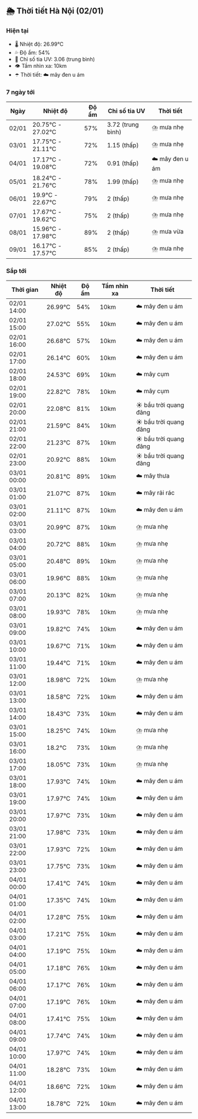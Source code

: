## 🌦️ Thời tiết Hà Nội (02/01)

### Hiện tại

- 🌡️ Nhiệt độ: 26.99℃
- 💦 Độ ẩm: 54%
- 🌟 Chỉ số tia UV: 3.06 (trung bình)
- 👁️ Tầm nhìn xa: 10km
- ☂️ Thời tiết: ☁️ mây đen u ám

### 7 ngày tới

| Ngày | Nhiệt độ | Độ ẩm | Chỉ số tia UV | Thời tiết |
| --- | --- | --- | --- | --- |
| 02/01 | 20.75℃ - 27.02℃ | 57% | 3.72 (trung bình) | ⛈️ mưa nhẹ |
| 03/01 | 17.75℃ - 21.11℃ | 72% | 1.15 (thấp) | ⛈️ mưa nhẹ |
| 04/01 | 17.17℃ - 19.08℃ | 72% | 0.91 (thấp) | ☁️ mây đen u ám |
| 05/01 | 18.24℃ - 21.76℃ | 78% | 1.99 (thấp) | ⛈️ mưa nhẹ |
| 06/01 | 19.9℃ - 22.67℃ | 79% | 2 (thấp) | ⛈️ mưa nhẹ |
| 07/01 | 17.67℃ - 19.62℃ | 75% | 2 (thấp) | ⛈️ mưa nhẹ |
| 08/01 | 15.96℃ - 17.98℃ | 89% | 2 (thấp) | ⛈️ mưa vừa |
| 09/01 | 16.17℃ - 17.57℃ | 85% | 2 (thấp) | ⛈️ mưa nhẹ |

### Sắp tới

| Thời gian | Nhiệt độ | Độ ẩm | Tầm nhìn xa | Thời tiết |
| --- | --- | --- | --- | --- |
| 02/01 14:00 | 26.99℃ | 54% | 10km | ☁️ mây đen u ám |
| 02/01 15:00 | 27.02℃ | 55% | 10km | ☁️ mây đen u ám |
| 02/01 16:00 | 26.68℃ | 57% | 10km | ☁️ mây đen u ám |
| 02/01 17:00 | 26.14℃ | 60% | 10km | ☁️ mây đen u ám |
| 02/01 18:00 | 24.53℃ | 69% | 10km | ☁️ mây cụm |
| 02/01 19:00 | 22.82℃ | 78% | 10km | ☁️ mây cụm |
| 02/01 20:00 | 22.08℃ | 81% | 10km | ☀️ bầu trời quang đãng |
| 02/01 21:00 | 21.59℃ | 84% | 10km | ☀️ bầu trời quang đãng |
| 02/01 22:00 | 21.23℃ | 87% | 10km | ☀️ bầu trời quang đãng |
| 02/01 23:00 | 20.92℃ | 88% | 10km | ☀️ bầu trời quang đãng |
| 03/01 00:00 | 20.81℃ | 89% | 10km | ☁️ mây thưa |
| 03/01 01:00 | 21.07℃ | 87% | 10km | ☁️ mây rải rác |
| 03/01 02:00 | 21.11℃ | 87% | 10km | ☁️ mây đen u ám |
| 03/01 03:00 | 20.99℃ | 87% | 10km | ⛈️ mưa nhẹ |
| 03/01 04:00 | 20.72℃ | 88% | 10km | ⛈️ mưa nhẹ |
| 03/01 05:00 | 20.48℃ | 89% | 10km | ⛈️ mưa nhẹ |
| 03/01 06:00 | 19.96℃ | 88% | 10km | ⛈️ mưa nhẹ |
| 03/01 07:00 | 20.13℃ | 82% | 10km | ⛈️ mưa nhẹ |
| 03/01 08:00 | 19.93℃ | 78% | 10km | ⛈️ mưa nhẹ |
| 03/01 09:00 | 19.82℃ | 74% | 10km | ☁️ mây đen u ám |
| 03/01 10:00 | 19.67℃ | 71% | 10km | ☁️ mây đen u ám |
| 03/01 11:00 | 19.44℃ | 71% | 10km | ☁️ mây đen u ám |
| 03/01 12:00 | 18.98℃ | 72% | 10km | ⛈️ mưa nhẹ |
| 03/01 13:00 | 18.58℃ | 72% | 10km | ☁️ mây đen u ám |
| 03/01 14:00 | 18.43℃ | 73% | 10km | ☁️ mây đen u ám |
| 03/01 15:00 | 18.25℃ | 74% | 10km | ⛈️ mưa nhẹ |
| 03/01 16:00 | 18.2℃ | 73% | 10km | ⛈️ mưa nhẹ |
| 03/01 17:00 | 18.05℃ | 73% | 10km | ⛈️ mưa nhẹ |
| 03/01 18:00 | 17.93℃ | 74% | 10km | ☁️ mây đen u ám |
| 03/01 19:00 | 17.97℃ | 74% | 10km | ☁️ mây đen u ám |
| 03/01 20:00 | 17.97℃ | 73% | 10km | ☁️ mây đen u ám |
| 03/01 21:00 | 17.98℃ | 73% | 10km | ☁️ mây đen u ám |
| 03/01 22:00 | 17.93℃ | 72% | 10km | ☁️ mây đen u ám |
| 03/01 23:00 | 17.75℃ | 73% | 10km | ☁️ mây đen u ám |
| 04/01 00:00 | 17.41℃ | 74% | 10km | ☁️ mây đen u ám |
| 04/01 01:00 | 17.35℃ | 74% | 10km | ☁️ mây đen u ám |
| 04/01 02:00 | 17.28℃ | 75% | 10km | ☁️ mây đen u ám |
| 04/01 03:00 | 17.21℃ | 75% | 10km | ☁️ mây đen u ám |
| 04/01 04:00 | 17.19℃ | 75% | 10km | ☁️ mây đen u ám |
| 04/01 05:00 | 17.18℃ | 76% | 10km | ☁️ mây đen u ám |
| 04/01 06:00 | 17.17℃ | 76% | 10km | ☁️ mây đen u ám |
| 04/01 07:00 | 17.19℃ | 76% | 10km | ☁️ mây đen u ám |
| 04/01 08:00 | 17.41℃ | 75% | 10km | ☁️ mây đen u ám |
| 04/01 09:00 | 17.74℃ | 74% | 10km | ☁️ mây đen u ám |
| 04/01 10:00 | 17.97℃ | 74% | 10km | ☁️ mây đen u ám |
| 04/01 11:00 | 18.28℃ | 73% | 10km | ☁️ mây đen u ám |
| 04/01 12:00 | 18.66℃ | 72% | 10km | ☁️ mây đen u ám |
| 04/01 13:00 | 18.78℃ | 72% | 10km | ☁️ mây đen u ám |
